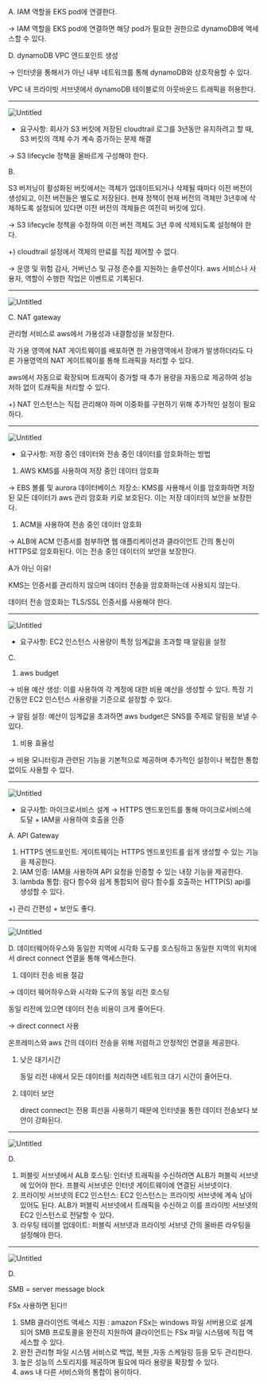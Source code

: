 A. IAM 역할을 EKS pod에 연결한다.

→ IAM 역할을 EKS pod에 연결하면 해당 pod가 필요한 권한으로 dynamoDB에 액세스할 수 있다.

D. dynamoDB VPC 엔드포인트 생성

→ 인터넷을 통해서가 아닌 내부 네트워크를 통해 dynamoDB와 상호작용할 수 있다.

VPC 내 프라이빗 서브넷에서 dynamoDB 테이블로의 아웃바운드 트래픽을 허용한다.

---

![Untitled](https://prod-files-secure.s3.us-west-2.amazonaws.com/0e50c9f9-d6b9-4369-b0d8-a40d14ac1451/9576c4e4-5073-4936-af1c-635582847364/Untitled.png)

- 요구사항: 회사가 S3 버킷에 저장된 cloudtrail 로그를 3년동안 유지하려고 할 때, S3 버킷의 객체 수가 계속 증가하는 문제 해결

→ S3 lifecycle 정책을 올바르게 구성해야 한다.

B.

S3 버저닝이 활성화된 버킷에서는 객체가 업데이트되거나 삭제될 때마다 이전 버전이 생성되고, 이전 버전들은 별도로 저장된다. 현재 정책이 현재 버전의 객체만 3년후에 삭제하도록 설정되어 있다면 이전 버전의 객체들은 여전히 버킷에 있다.

→ S3 lifecycle 정책을 수정하여 이전 버전 객체도 3년 후에 삭제되도록 설정해야 한다.

+) cloudtrail 설정에서 객체의 만료를 직접 제어할 수 없다.

→ 운영 및 위험 감사, 거버넌스 및 규정 준수를 지원하는 솔루션이다. aws 서비스나 사용자, 역할이 수행한 작업은 이벤트로 기록된다.

---

![Untitled](https://prod-files-secure.s3.us-west-2.amazonaws.com/0e50c9f9-d6b9-4369-b0d8-a40d14ac1451/d6b829ca-0fe3-46db-9445-fe863c02ff9d/Untitled.png)

C. NAT gateway

관리형 서비스로 aws에서 가용성과 내결함성을 보장한다.

각 가용 영역에 NAT 게이트웨이를 배포하면 한 가용영역에서 장애가 발생하더라도 다른 가용영역의 NAT 게이트웨이를 통해 트래픽을 처리할 수 있다.

aws에서 자동으로 확장되며 트래픽이 증가할 때 추가 용량을 자동으로 제공하여 성능 저하 없이 트래픽을 처리할 수 있다.

+) NAT 인스턴스는 직접 관리해야 하며 이중화를 구현하기 위해 추가적인 설정이 필요하다.

---

![Untitled](https://prod-files-secure.s3.us-west-2.amazonaws.com/0e50c9f9-d6b9-4369-b0d8-a40d14ac1451/fef932be-aac0-4be5-9522-b2c0522a5ae9/Untitled.png)

- 요구사항: 저장 중인 데이터와 전송 중인 데이터를 암호화하는 방법
1. AWS KMS를 사용하여 저장 중인 데이터 암호화

→ EBS 볼륨 및 aurora 데이터베이스 저장소: KMS를 사용해서 이를 암호화하면 저장된 모든 데이터가 aws 관리 암호화 키로 보호된다. 이는 저장 데이터의 보안을 보장한다.

1. ACM을 사용하여 전송 중인 데이터 암호화

→ ALB에 ACM 인증서를 첨부하면 웹 애플리케이션과 클라이언트 간의 통신이 HTTPS로 암호화된다. 이는 전송 중인 데이터의 보안을 보장한다.

A가 아닌 이유!

KMS는 인증서를 관리하지 않으며 데이터 전송을 암호화하는데 사용되지 않는다.

데이터 전송 암호화는 TLS/SSL 인증서를 사용해야 한다.

---

![Untitled](https://prod-files-secure.s3.us-west-2.amazonaws.com/0e50c9f9-d6b9-4369-b0d8-a40d14ac1451/cc078e52-65d5-4a37-90c9-8f595a298944/Untitled.png)

- 요구사항: EC2 인스턴스 사용량이 특정 임계값을 초과할 때 알림을 설정

C.

1. aws budget

→ 비용 예산 생성: 이를 사용하여 각 계정에 대한 비용 예산을 생성할 수 있다. 특정 기간동안 EC2 인스턴스 사용량을 기준으로 설정할 수 있다.

→ 알림 설정: 예산이 임계값을 초과하면 aws budget은 SNS를 주제로 알림을 보낼 수 있다.

1. 비용 효율성

→ 비용 모니터링과 관련된 기능을 기본적으로 제공하며 추가적인 설정이나 복잡한 통합 없이도 사용할 수 있다.

---

![Untitled](https://prod-files-secure.s3.us-west-2.amazonaws.com/0e50c9f9-d6b9-4369-b0d8-a40d14ac1451/3d792c54-3a44-4949-b4f4-5da9e819d311/Untitled.png)

- 요구사항: 마이크로서비스 설계 → HTTPS 엔드포인트를 통해 마이크로서비스에 도달 + IAM을 사용하여 호출을 인증

A. API Gateway

1. HTTPS 엔드포인트: 게이트웨이는 HTTPS 엔드포인트를 쉽게 생성할 수 있는 기능을 제공한다.
2. IAM 인증: IAM을 사용하여 API 요청을 인증할 수 있는 내장 기능을 제공한다.
3. lambda 통합: 람다 함수와 쉽게 통합되어 람다 함수를 호출하는 HTTP(S) api를 생성할 수 있다.

+) 관리 간편성 + 보안도 좋다.

---

![Untitled](https://prod-files-secure.s3.us-west-2.amazonaws.com/0e50c9f9-d6b9-4369-b0d8-a40d14ac1451/22440011-8eb2-4697-b937-ef83fb26d499/Untitled.png)

D. 데이터웨어하우스와 동일한 지역에 시각화 도구를 호스팅하고 동일한 지역의 위치에서 direct connect 연결을 통해 액세스한다.

1. 데이터 전송 비용 절감

→ 데이터 웨어하우스와 시각화 도구의 동일 리전 호스팅

동일 리전에 있으면 데이터 전송 비용이 크게 줄어든다.

→ direct connect 사용

온프레미스와 aws 간의 데이터 전송을 위해 저렴하고 안정적인 연결을 제공한다.

1. 낮은 대기시간

   동일 리전 내에서 모든 데이터를 처리하면 네트워크 대기 시간이 줄어든다.

2. 데이터 보안

   direct connect는 전용 회선을 사용하기 때문에 인터넷을 통한 데이터 전송보다 보안이 강화된다.


---

![Untitled](https://prod-files-secure.s3.us-west-2.amazonaws.com/0e50c9f9-d6b9-4369-b0d8-a40d14ac1451/a46b3daa-7b62-456b-bf5a-62ca703047db/Untitled.png)

D.

1. 퍼블릿 서브넷에서 ALB 호스팅: 인터넷 트래픽을 수신하려면 ALB가 퍼블릭 서브넷에 있어야 한다. 프블릭 서브넷은 인터넷 게이트웨이에 연결된 서브넷이다.
2. 프라이빗 서브넷의 EC2 인스턴스: EC2 인스턴스는 프라이빗 서브넷에 계속 남아 있어도 된다. ALB가 퍼블릭 서브넷에서 트래픽을 수신하고 이를 프라이빗 서브넷의 EC2 인스턴스로 전달할 수 있다.
3. 라우팅 테이블 업데이트: 퍼블릭 서브넷과 프라이빗 서브넷 간의 올바른 라우팅을 설정해야 한다.

---

![Untitled](https://prod-files-secure.s3.us-west-2.amazonaws.com/0e50c9f9-d6b9-4369-b0d8-a40d14ac1451/d2eadf80-470d-439e-8cb9-1af6981502db/Untitled.png)

D.

SMB = server message block

FSx 사용하면 된다!!

1. SMB 클라이언트 액세스 지원 : amazon FSx는 windows 파일 서버용으로 설계되어 SMB 프로토콜을 완전히 지원하여 클라이언트는 FSx 파일 시스템에 직접 액세스할 수 있다.
2. 완전 관리형 파일 시스템 서비스로 백업, 복원 ,자동 스케일링 등을 모두 관리한다.
3. 높은 성능의 스토리지를 제공하며 필요에 따라 용량을 확장할 수 있다.
4. aws 내 다른 서비스와의 통합이 용이하다.